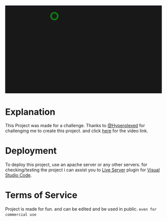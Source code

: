 ![Banner](https://raw.githubusercontent.com/TheAspectDev/Hyperplexed-Mouse/main/static/banner.gif)

# Explanation
This Project was made for a challenge.
Thanks to [@Hyperplexed](www.youtube.com/@Hyperplexed) for challenging me to create this project. and click [here](https://www.youtube.com/watch?v=G9207EJySaA&t=0s) for the video link.

# Deployment
To deploy this project, use an apache server or any other servers.
for checking/testing the project i can assist you to [Live Server](https://marketplace.visualstudio.com/items?itemName=ritwickdey.LiveServer) plugin for [Visual Studio Code](https://code.visualstudio.com).

# Terms of Service
Project is made for fun. and can be edited and be used in public.
```even for commercial use```
